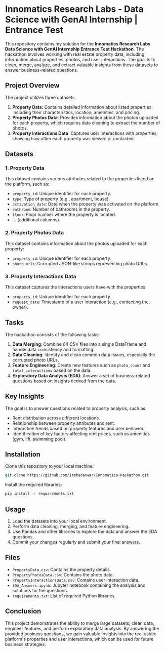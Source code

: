 # Innomatics Research Labs - Data Science with GenAI Internship | Entrance Test

This repository contains my solution for the **Innomatics Research Labs Data Science with GenAI Internship Entrance Test Hackathon**. The hackathon involves working with real estate property data, including information about properties, photos, and user interactions. The goal is to clean, merge, analyze, and extract valuable insights from these datasets to answer business-related questions.

## Project Overview

The project utilizes three datasets:
1. **Property Data**: Contains detailed information about listed properties including their characteristics, location, amenities, and pricing.
2. **Property Photos Data**: Provides information about the photos uploaded for each property, which requires data cleaning to extract the number of photos.
3. **Property Interactions Data**: Captures user interactions with properties, showing how often each property was viewed or contacted.

## Datasets

### 1. Property Data
This dataset contains various attributes related to the properties listed on the platform, such as:
- `property_id`: Unique identifier for each property.
- `type`: Type of property (e.g., apartment, house).
- `activation_date`: Date when the property was activated on the platform.
- `bathroom`: Number of bathrooms in the property.
- `floor`: Floor number where the property is located.
- ... (additional columns).

### 2. Property Photos Data
This dataset contains information about the photos uploaded for each property:
- `property_id`: Unique identifier for each property.
- `photo_urls`: Corrupted JSON-like strings representing photo URLs.

### 3. Property Interactions Data
This dataset captures the interactions users have with the properties:
- `property_id`: Unique identifier for each property.
- `request_date`: Timestamp of a user interaction (e.g., contacting the owner).

## Tasks

The hackathon consists of the following tasks:

1. **Data Merging**: Combine 64 CSV files into a single DataFrame and handle data consistency and formatting.
2. **Data Cleaning**: Identify and clean common data issues, especially the corrupted photo URLs.
3. **Feature Engineering**: Create new features such as `photo_count` and `total_interactions` based on the data.
4. **Exploratory Data Analysis (EDA)**: Answer a set of business-related questions based on insights derived from the data.

## Key Insights

The goal is to answer questions related to property analysis, such as:
- Rent distribution across different locations.
- Relationship between property attributes and rent.
- Interaction trends based on property features and user behavior.
- Identification of key factors affecting rent prices, such as amenities (gym, lift, swimming pool).

## Installation

Clone this repository to your local machine:

```bash
git clone https://github.com/Irshadanwar/Innomatics-Hackathon.git
```

Install the required libraries:

```bash
pip install -r requirements.txt
```

## Usage

1. Load the datasets into your local environment.
2. Perform data cleaning, merging, and feature engineering.
3. Use Pandas and other libraries to explore the data and answer the EDA questions.
4. Commit your changes regularly and submit your final answers.

## Files

- `PropertyData.csv`: Contains the property details.
- `PropertyPhotosData.csv`: Contains the photo data.
- `PropertyInteractionsData.csv`: Contains user interaction data.
- `EDA_Answers.ipynb`: Jupyter notebook containing the analysis and solutions for the questions.
- `requirements.txt`: List of required Python libraries.

## Conclusion

This project demonstrates the ability to merge large datasets, clean data, engineer features, and perform exploratory data analysis. By answering the provided business questions, we gain valuable insights into the real estate platform's properties and user interactions, which can be used for future business strategies.
